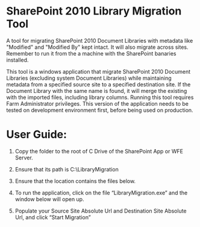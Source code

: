 # SharePoint 2010 Library Migration Tool

A tool for migrating SharePoint 2010 Document Libraries with metadata like "Modified" and "Modified By" kept intact. It will also migrate across sites. Remember to run it from the a machine with the SharePoint banaries installed.

This tool is a windows application that migrate SharePoint 2010 Document Libraries (excluding system Document Libraries) while maintaining metadata from a specified source site to a specified destination site. If the Document Library with the same name is found, it will merge the existing with the imported files, including library columns. Running this tool requires Farm Administrator privileges. This version of the application needs to be tested on development environment first, before being used on production.

# User Guide:

1.	Copy the folder to the root of C Drive of the SharePoint App or WFE Server.

2.	Ensure that its path is C:\LibraryMigration

3.	Ensure that the location contains the files below.

4.	To run the application, click on the file “LibraryMigration.exe” and the window below will open up.

5.	Populate your Source Site Absolute Url and Destination Site Absolute Url, and click “Start Migration”
